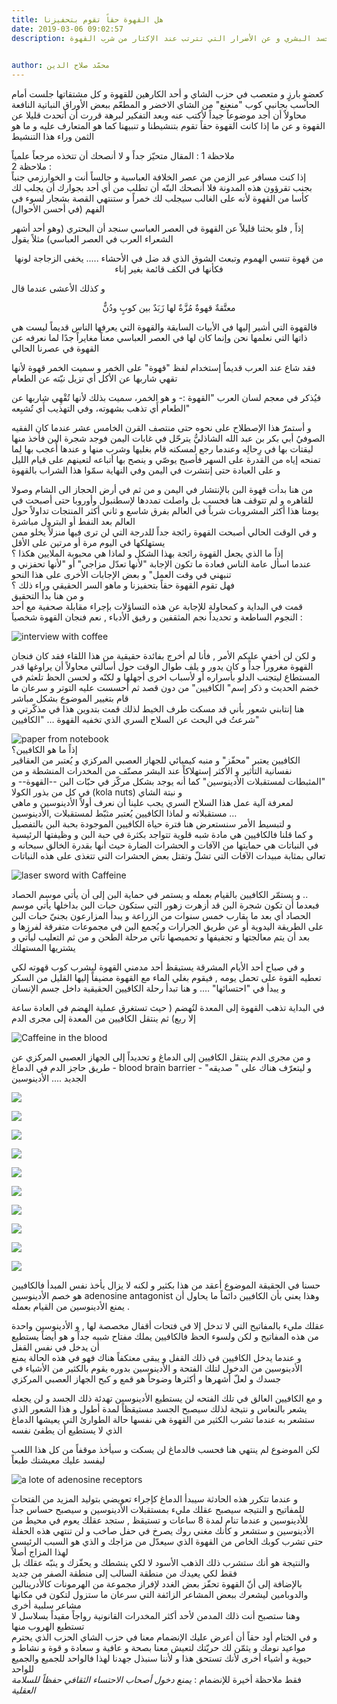 ```yaml
---
title: هل القهوة حقاً تقوم بتحفيزنا 
date: 2019-03-06 09:02:57
description: بدأت قهوة البن بالإنتشار في اليمن و من ثم في أرض الحجاز الى الشام وصولا للقاهره و لم تتوقف هنا فحسب بل واصلت تمددها لإسطنبول وأوروبا حتى أصبحت في يومنا هذا أكثر المشروبات شرباً في العالم بفرق شاسع و ثاني أكثر المنتجات تداولاً حول العالم بعد النفط أو البترول  مباشرة نتحدث في هذا المقال عن تأثير القهوة على الجسد البشري و عن الأضرار التي تترتب عند الإكثار من شرب القهوة
 

author: محمّد صلاح الدين
---
```


كعضوٍ بارزٍ و متعصب في حزب الشاي و أحد الكارهين للقهوة و كل مشتقاتها جلست أمام الحاسب بجانبي كوب "منعنع" من الشاي الاخضر و المطعّم ببعض الأوراق النباتية  النافعة  محاولاٌ أن أجد موضوعاً جيداً  لأكتب عنه وبعد التفكير لبرهة قررت أن أتحدث قليلا عن القهوة و عن ما إذا كانت القهوة حقاً تقوم بتنشيطنا و تنبيهنا  كما هو المتعارف عليه و ما هو الثمن وراء هذا التنشيط   

ملاحظة 1 : المقال متحيّز جداً و لا أنصحك أن تتخذه مرجعاً علمياً  
ملاحظة 2 :  
إذا كنت مسافر عبر الزمن  من عصر الخلافة العباسية و جالساً أنت و الخوارزمي  جنباً بجنب تقرؤون هذه المدونة فلا أنصحك البتّه أن تطلب من أي أحد بجوارك أن يجلب لك  كأسا من القهوة لأنه على الغالب سيجلب لك خمراً و ستنتهي القصة بشجار لسوء في الفهم  (في أحسن الأحوال)    

إذاً , فلو بحثنا قليلاً عن القهوة في العصر العباسي  سنجد أن البحتري (وهو أحد أشهر الشعراء العرب في العصر العباسي)  مثلاً يقول  
<center>  
من قهوة تنسي الهموم وتبعث  
الشوق الذي قد ضل في الأحشاء  
.....  
يخفى الزجاجة لونها فكأنها   
 في الكف قائمة بغير إناء    
</center>  

و كذلك الأعشى عندما قال   
<center>
معتَّقةٌ قهوةٌ مُزَّةٌ   
لها زَبَدٌ بين كوبٍ ودُنٌّ   
</center>  

فالقهوة التي أشير إليها في الأبيات السابقة والقهوة التي يعرفها الناس قديماً  ليست هي  ذاتها  التي نعلمها  نحن  وإنما كان لها في العصر العباسي معناً مغايراً جدًا  لما نعرفه عن القهوة  في عصرنا الحالي    

فقد شاع عند العرب قديماً إستخدام لفظ "قهوة" على الخمر و سميت الخمر  قهوة لأنها تقهي شاربها عن الأكل أي تزيل نيّته عن الطعام    

فيُذكر في معجم لسان العرب "القهوة :- و هو  الخمر، سميت بذلك لأنها تُقْهِي شاربها عن الطعام أَي تذهب بشهوته، وفي التهذيب أَي تُشبِعه"  

و أستمرّ هذا الإصطلاح على نحوه حتى منتصف القرن الخامس عشر عندما كان الفقيه الصوفيُ أبي بكر بن عبد الله الشاذليُّ يترحّل في غابات اليمن فوجد شجرة البن فأخذ منها ليقتات بها في رِحالِه وعندما رجع لمسكنه قام بغليها وشرب منها و عندها أُعجب بها لِما تمنحه إياه من القدرة على السهر فأصبح يوصّي و ينصح بها أتباعه لتعينهم على قيام الليل و على العبادة حتى إنتشرت في اليمن وفي النهاية سمّوا هذا الشراب بالقهوة  

 من هنا بدأت قهوة البن بالإنتشار في اليمن و من ثم في أرض الحجاز الى الشام وصولا للقاهره و لم تتوقف هنا فحسب بل واصلت تمددها لإسطنبول وأوروبا حتى أصبحت في يومنا هذا أكثر المشروبات شرباً في العالم بفرق شاسع و ثاني أكثر المنتجات تداولاً حول العالم بعد النفط أو البترول  مباشرة   
 و في الوقت الحالي أصبحت القهوة رائجة جداً للدرجة التي لن ترى فيها منزلاً يخلو ممن يستهلكها في اليوم مرة أو مرتين على الأقل    
إذاً ما الذي يجعل القهوة رائجة بهذا الشكل و لماذا هي محبوبة الملايين هكذا ؟  
عندما اسأل عامة الناس فعادة ما تكون الإجابة  "لأنها تعدّل مزاجي"  أو "لأنها تحفزني و تنبهني في وقت العمل" و بعض الإجابات الأخرى على هذا النحو  
فهل تقوم القهوة حقاً بتحفيزنا و ماهو السر الحقيقي وراء ذلك ؟  
و من هنا بدأ التحقيق   
قمت في البداية و كمحاولة للإجابة عن هذه التساؤلات بإجراء مقابلة صحفية مع أحد النجوم الساطعة  و تحديداً نجم المثقفين و
رفيق الأدباء ,  نعم فنجان القهوة شخصياَ :  

![interview with coffee](../../images/004/interview_with_coffee.jpg)  
 

و لكن  لن أخفي عليكم الأمر ,  فأنا لم أخرج بفائدة حقيقية من هذا  اللقاء فقد كان فنجان القهوة مغروراً جداً و كان يدور و يلف طوال الوقت حول أسألتي محاولاً  أن يراوغها قدر المستطاع ليتجنب الدلو بأسراره أو لأسباب اخرى أجهلها و لكنّه و لحسن الحظ تلعثم في خضم الحديث و ذكر إسم" الكافيين" من دون قصد  ثم أحسست عليه التوتر و سرعان ما  قام بتغيير الموضوع بشكل مباشر   
هنا إنتابني شعور بأني قد مسكت طرف الخيط لذلك قمت بتدوين هذا في مذكّرتي و شرعتُ في البحث عن السلاح السري الذي تخفيه القهوة …  "الكافيين"  

![paper from notebook](../../images/004/paper_from_notebook.jpg)  
إذاً ما هو الكافيين؟  
الكافيين  يعتبر "محفّز" و منبه كيميائي للجهاز العصبي المركزي و يُعتبر من العقاقير نفسانية التأثير و الأكثر إستهلاكاً عند البشر مصنّف من المخدرات المنشطة و من "المثبطات لمستقبلات الأدينوسين" كما أنه يوجد بشكل مركّز في حبّات البن  --القهوة--  و في كل من  بذور الكولا (kola nuts) و نبتة الشاي  
لمعرفة آلية عمل هذا السلاح السري يجب علينا أن نعرف أولاً الأدينوسين و ماهي مستقبلاته و لماذا الكافيين يُعتبر مثبّط لمستقبلات ,الأدينوسين …    
و لتبسيط الأمر سنستعرض هنا فترة حياة الكافيين الموجودة بحبة البن بالتفصيل  
و كما قلنا فالكافيين هي مادة شبه قلوية تتواجد بكثرة في حبة البن و وظيفتها الرئيسية في النباتات هي حمايتها من الآفات و الحشرات الضارة حيث أنها بقدرة الخالق سبحانه و تعالى بمثابة مبيدات الآفات التي تشلّ وتقتل بعض الحشرات التي تتغذى على هذه النباتات  

![laser sword with Caffeine](../../images/004/laser_sword_with_Caffeine.jpg)  

و يستمّر الكافيين بالقيام بعمله و يستمر في حماية البن إلى أن يأتي موسم الحصاد ..  
 فبعدما أن تكون شجرة البن  قد أزهرت زهور التي ستكون حبات البن بداخلها يأتي موسم الحصاد أي بعد ما يقارب خمس سنوات  من الزراعة و يبدأ المزارعون بجنيّ حبات البن على الطريقة اليدوية أو عن طريق الجرارات و يُجمع البن في مجموعات متفرقة لفرزها و بعد أن يتم معالجتها و تجفيفها و تحميصها تأتي مرحلة الطحن و من ثم التعليب ليأتي و يشتريها المستهلك  

و في صباح أحد الأيام المشرقة يستيقظ أحد مدمني القهوة  ليشرب كوب قهوته لكي تعطيه القوة على تحمل يومه  , فيقوم بغلي الماء مع القهوة  مضيفاً إليها القليل من السكر و يبدأ في "احتسائها" ….  و هنا تبدأ رحلة الكافيين الحقيقية  داخل جسم الإنسان   

 
في البداية تذهب القهوة إلى المعدة لتُهضم ( حيث تستغرق عملية الهضم في العادة ساعة إلا ربع) ثم  ينتقل الكافيين من المعدة إلى مجرى الدم  

![Caffeine in the blood](../../images/004/Caffeine_in_the_blood.jpg)  

و من مجرى الدم ينتقل الكافيين إلى الدماغ و تحديداً إلى  الجهاز العصبي المركزي عن طريق حاجز الدم في الدماغ - blood brain barrier - و ليتعرّف هناك  على " صديقه"  الجديد  .... الأدينوسين   
 
![](../../images/004/Caffeine_01.jpg)  
  
![](../../images/004/Caffeine_02.jpg)  
  
![](../../images/004/Caffeine_03.jpg)  

![](../../images/004/adenosine_receptor_01.jpg)  
  
![](../../images/004/adenosine_receptor_02.jpg)  
  
![](../../images/004/adenosine_receptor_03.jpg)  
  
![](../../images/004/adenosine_receptor_04.jpg)  
  
![](../../images/004/adenosine_receptor_05.jpg)  
  
![](../../images/004/adenosine_receptor_06.jpg)  
  
![](../../images/004/adenosine_receptor_07.jpg)  
    

حسنا في الحقيقة الموضوع أعقد من هذا بكثير و لكنه لا يزال يأخذ نفس المبدأ فالكافيين هو خصم الأدينوسين adenosine antagonist وهذا يعني بأن الكافيين دائماً ما يحاول أن يمنع الأدينوسين من القيام بعمله .  

عقلك مليء بالمفاتيح التي لا تدخل إلا في فتحات أقفال مخصصة لها , و الأدينوسين واحدة من هذه المفاتيح و لكن ولسوء الحظ فالكافيين يملك مفتاح شبيه جداً و هو أيضاً يستطيع أن يدخل في نفس القفل  
 و عندما يدخل الكافيين في ذلك القفل و يبقى معتكفاً هناك  فهو في هذه الحالة  يمنع الأدينوسين من الدخول لتلك الفتحة و الأدينوسين بدوره  يقوم بالكثير من الأشياء في جسدك و لعلّ أشهرها و أكثرها وضوحاً هو قمع و كبح الجهاز العصبي المركزي  

 و مع الكافيين العالق في تلك الفتحه لن يستطيع الأدينوسين تهدئة ذلك الجسد و لن يجعله يشعر بالنعاس و نتيجة لذلك سيصبح الجسد مستيقظاً لمدة أطول و هذا الشعور الذي ستشعر به عندما تشرب الكثير من القهوة هي نفسها حالة الطوارئ التي يعيشها الدماغ الذي لا يستطيع أن يطفئ نفسه    

لكن الموضوع لم ينتهي هنا فحسب فالدماغ لن يسكت و سيأخذ موقفاً من كل هذا اللعب ليفسد عليك معيشتك طبعاً   

![a lote of adenosine receptors](../../images/004/a_lote_of_adenosine_receptors.jpg)  
  
و عندما تتكرر هذه الحادثة سيبدأ الدماغ كإجراء تعويضي بتوليد المزيد من الفتحات للمفاتيح و النتيجه سيصبح عقلك مليء بمستقبلات الأدينوسين و سيصبح حساس جداً للأدينوسين و عندما تنام لمدة 8 ساعات  و تستيقظ , ستجد  عقلك يعوم في محيط من الأدينوسين و ستشعر و كأنك مغني روك يصرخ في حفل صاخب و لن تنتهي هذه الحفلة حتى تشرب كوبك الخاص من القهوة الذي سيعدّل من  مزاجك و الذي هو السبب الرئيسي لهذا المزاج أصلاً  
والنتيجة هو أنك ستشرب ذلك الذهب الأسود لا لكي ينشطك و يحفّزك و ينبّه عقلك بل فقط لكي يعيدك من منطقة السالب إلى منطقة الصفر من جديد   
بالإضافة إلى أنّ القهوة تحفّز بعض الغدد لإفراز مجموعة من الهرمونات كالأدرينالين والدوبامين ليشعرك ببعض المشاعر الزائفة التي سرعان ما ستزول لتكون في مكانها مشاعر سلبية أخرى   
وهنا ستصبح أنت ذلك المدمن لأحد أكثر المخدرات القانونية  رواجاً مقيداً بسلاسل لا تستطيع الهروب منها   
و في الختام أود حقاً أن أعرض عليك الإنضمام معنا في حزب الشاي الحزب الذي يحترم مواعيد نومك و يثمّن لك حريّتك لتعيش معنا بصحة و عافية و سعادة و قوة و نشاط و حيوية و أشياء أخرى لأنك تستحق هذا و لأننا سنبذل جهدنا لهذا فالواحد للجميع والجميع للواحد   
فقط ملاحظة أخيرة  للإنضمام :  *يمنع دخول أصحاب الاحتساء الثقافي حفظاً للسلامة العقلية*  





